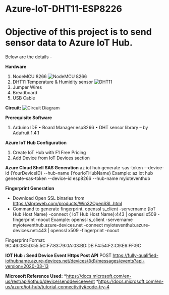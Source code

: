 # Azure-IoT-DHT11-ESP8226

<h1>Objective of this project is to send sensor data to Azure IoT Hub. </h1>
Below are the details -

**Hardware**
1.	NodeMCU 8266
![NodeMCU 8266](https://github.com/PrasenjitSaha/Azure-IoT-DHT11-ESP8226/blob/main/Introduction-to-NodeMCU-V3-2-1.png)
2.	DHT11 Temperature & Humidity sensor 
![DHT11](https://github.com/PrasenjitSaha/Azure-IoT-DHT11-ESP8226/blob/main/DHT11%E2%80%93Temperature-Sensor-Pinout.jpg)
3.	Jumper Wires
4.	Breadboard 
5.	USB Cable 

**Circuit:**
 ![Circuit Diagram](https://github.com/PrasenjitSaha/Azure-IoT-DHT11-ESP8226/blob/main/Azure%20IoT-Circuit%20Diagram.png)
 
**Prerequisite Software**
1.	Arduino IDE
•	Board Manager esp8266
•	DHT sensor library – by Adafruit 1.4.1

**Azure IoT Hub Configuration**
 1. Create IoT Hub with F1 Free Pricing
 2. Add Device from IoT Devices section

**Azure Cloud Shell SAS Generation**
az iot hub generate-sas-token --device-id {YourDeviceID} --hub-name {YourIoTHubName}
Example:  az iot hub generate-sas-token --device-id esp8266 --hub-name myioteventhub
 

**Fingerprint Generation**

* Download Open SSL binaries from https://slproweb.com/products/Win32OpenSSL.html 
* Command to generate fingerprint. 
openssl s_client -servername {IoT Hub Host Name} -connect { IoT Hub Host Name}:443 | openssl x509 -fingerprint -noout
Example:
openssl s_client -servername myioteventhub.azure-devices.net -connect myioteventhub.azure-devices.net:443 | openssl x509 -fingerprint -noout
 
Fingerprint Format: 9C:46:08:5D:55:5C:F7:83:79:0A:03:BD:DE:F4:54:F2:C9:E6:FF:9C

**IOT Hub : Send Device Event Https Post API**
POST https://fully-qualified-iothubname.azure-devices.net/devices/{id}/messages/events?api-version=2020-03-13

**Microsoft Reference Used:**
*https://docs.microsoft.com/en-us/rest/api/iothub/device/senddeviceevent
*https://docs.microsoft.com/en-us/azure/iot-hub/tutorial-connectivity#code-try-4


